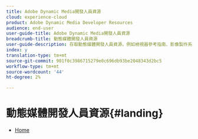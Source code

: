 ```yaml
---
title: Adobe Dynamic Media開發人員資源
cloud: experience-cloud
product: Adobe Dynamic Media Developer Resources
audience: end-user
user-guide-title: Adobe Dynamic Media開發人員資源
breadcrumb-title: 動態媒體開發人員資源
user-guide-description: 存取動態媒體開發人員資源，例如檢視器參考指南、影像製作系統API、影像伺服與轉換API，以及封存的Scene7版本注意事項。
index: y
translation-type: tm+mt
source-git-commit: 901f0c3986715279e0c696db93be2048343d2bc5
workflow-type: tm+mt
source-wordcount: '44'
ht-degree: 2%

---
```



# 動態媒體開發人員資源{#landing}

+ [Home](/help/landing/home.md)

<!--This TOC may not be necessary. Not sure, so leaving it in.
+ [Viewers Reference Guide](/help/aem-viewers-ref/home.md)
+ [IS/IR API](/help/aem-is-ir-api/home.md)
+ [IPS API](/help/aem-ips-api/c-overview.md)
+ [Image Authoring](/help/aem-ia/aem-ia-home.md)
+ Vignette Automation Module for Python{#vignette}
  + [Vignette Automation Module for Python](/help/vignette-automation-module-for-python/c-vampyhome.md)
+ [Dynamic Media Classic Release Notes](/help/s7-release-notes/home.md)
-->
